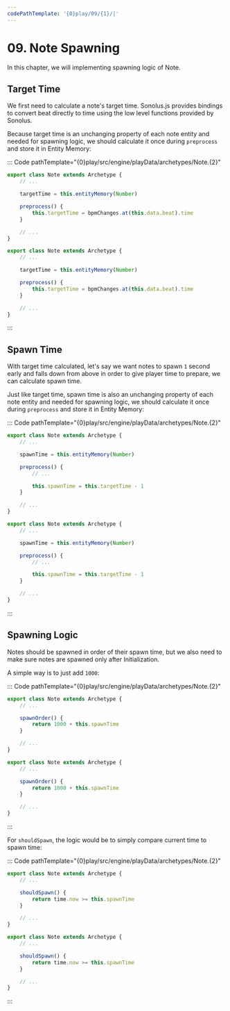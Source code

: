 ```yaml
---
codePathTemplate: '{0}play/09/{1}/|'
---
```


# 09. Note Spawning

In this chapter, we will implementing spawning logic of Note.

## Target Time

We first need to calculate a note's target time. Sonolus.js provides bindings to convert beat directly to time using the low level functions provided by Sonolus.

Because target time is an unchanging property of each note entity and needed for spawning logic, we should calculate it once during `preprocess` and store it in Entity Memory:

::: Code pathTemplate="{0}play/src/engine/playData/archetypes/Note.{2}"

```ts
export class Note extends Archetype {
    // ...

    targetTime = this.entityMemory(Number)

    preprocess() {
        this.targetTime = bpmChanges.at(this.data.beat).time
    }

    // ...
}
```

```js
export class Note extends Archetype {
    // ...

    targetTime = this.entityMemory(Number)

    preprocess() {
        this.targetTime = bpmChanges.at(this.data.beat).time
    }

    // ...
}
```

:::

## Spawn Time

With target time calculated, let's say we want notes to spawn `1` second early and falls down from above in order to give player time to prepare, we can calculate spawn time.

Just like target time, spawn time is also an unchanging property of each note entity and needed for spawning logic, we should calculate it once during `preprocess` and store it in Entity Memory:

::: Code pathTemplate="{0}play/src/engine/playData/archetypes/Note.{2}"

```ts
export class Note extends Archetype {
    // ...

    spawnTime = this.entityMemory(Number)

    preprocess() {
        // ...

        this.spawnTime = this.targetTime - 1
    }

    // ...
}
```

```js
export class Note extends Archetype {
    // ...

    spawnTime = this.entityMemory(Number)

    preprocess() {
        // ...

        this.spawnTime = this.targetTime - 1
    }

    // ...
}
```

:::

## Spawning Logic

Notes should be spawned in order of their spawn time, but we also need to make sure notes are spawned only after Initialization.

A simple way is to just add `1000`:

::: Code pathTemplate="{0}play/src/engine/playData/archetypes/Note.{2}"

```ts
export class Note extends Archetype {
    // ...

    spawnOrder() {
        return 1000 + this.spawnTime
    }

    // ...
}
```

```js
export class Note extends Archetype {
    // ...

    spawnOrder() {
        return 1000 + this.spawnTime
    }

    // ...
}
```

:::

For `shouldSpawn`, the logic would be to simply compare current time to spawn time:

::: Code pathTemplate="{0}play/src/engine/playData/archetypes/Note.{2}"

```ts
export class Note extends Archetype {
    // ...

    shouldSpawn() {
        return time.now >= this.spawnTime
    }

    // ...
}
```

```js
export class Note extends Archetype {
    // ...

    shouldSpawn() {
        return time.now >= this.spawnTime
    }

    // ...
}
```

:::
